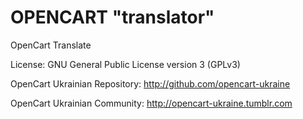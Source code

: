 OPENCART "translator" 
=========
OpenCart Translate

License:
GNU General Public License version 3 (GPLv3)

OpenCart Ukrainian Repository:
http://github.com/opencart-ukraine

OpenCart Ukrainian Community:
http://opencart-ukraine.tumblr.com
